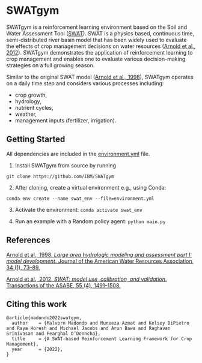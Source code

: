 # SWATgym

SWATgym is a reinforcement learning environment based on the Soil and Water Assessment Tool ([SWAT](https://swat.tamu.edu/)). SWAT is a physics based, continuous time, semi-distributed river basin model that has been widely used to evaluate the effects of crop management decisions on water resources ([Arnold et al., 2012][arnold2012swat]). SWATgym demonstrates the application of reinforcement learning to crop management and enables one to evaluate various decision-making strategies on a full growing season.

Similar to the original SWAT model ([Arnold et al., 1998][arnold1998large]), SWATgym operates on a daily time step and considers various processes including:
- crop growth,
- hydrology, 
- nutrient cycles,
- weather,
- management inputs (fertilizer, irrigation).

## Getting Started
All dependencies are included in the [environment.yml](https://github.com/IBM/SWATgym/blob/main/environment.yml) file.

1. Install SWATgym from source by running
```
git clone https://github.com/IBM/SWATgym
```

2. After cloning, create a virtual environment e.g., using Conda: 
```
conda env create --name swat_env --file=environment.yml
```

3. Activate the environment: `conda activate swat_env`

4. Run an example with a Random policy agent: `python main.py`

## References

[Arnold et al., 1998. *Large area hydrologic modeling and assessment part I: model development*. Journal of the American Water Resources Association, 34 (1), 73–89.][arnold1998large]

[Arnold et al., 2012. *SWAT: model use, calibration, and validation*. Transactions of the ASABE, 55 (4), 1491–1508.][arnold2012swat]

## Citing this work

```
@article{madondo2022swatgym,
  author    = {Malvern Madondo and Muneeza Azmat and Kelsey DiPietro and Raya Horesh and Michael Jacobs and Arun Bawa and Raghavan Srinivasan and Fearghal O’Donncha},
  title     = {A SWAT-based Reinforcement Learning Framework for Crop Management},
  year      = {2022},
}
```

[arnold1998large]: https://pubag.nal.usda.gov/download/75/pdf
[arnold2012swat]: https://swat.tamu.edu/media/99051/azdezasp.pdf